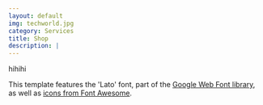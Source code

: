 ```yaml
---
layout: default
img: techworld.jpg
category: Services
title: Shop
description: |
---
```

hihihi

This template features the 'Lato' font, part of the [Google Web Font library](http://www.google.com/fonts), as well as [icons from Font Awesome](http://fontawesome.io).
